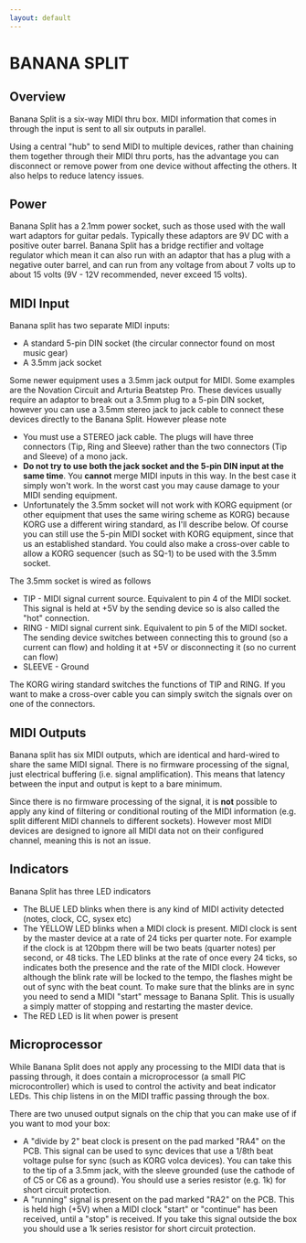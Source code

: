 ```yaml
---
layout: default
---
```

# BANANA SPLIT

## Overview

Banana Split is a six-way MIDI thru box. MIDI information that comes in through the input is sent to all six outputs in parallel. 

Using a central "hub" to send MIDI to multiple devices, rather than chaining them together through their MIDI thru ports, has the advantage you can disconnect or remove power from one device without affecting the others. It also helps to reduce latency issues.

## Power

Banana Split has a 2.1mm power socket, such as those used with the wall wart adaptors for guitar pedals. Typically these adaptors are 9V DC with a positive outer barrel. Banana Split has a bridge rectifier and voltage regulator which mean it can also run with an adaptor that has a plug with a negative outer barrel, and can run from any voltage from about 7 volts up to about 15 volts (9V - 12V recommended, never exceed 15 volts).

## MIDI Input

Banana split has two separate MIDI inputs:

- A standard 5-pin DIN socket (the circular connector found on most music gear)
- A 3.5mm jack socket

Some newer equipment uses a 3.5mm jack output for MIDI. Some examples are the Novation Circuit and Arturia Beatstep Pro. These devices usually require an adaptor to break out a 3.5mm plug to a 5-pin DIN socket, however you can use a 3.5mm stereo jack to jack cable to connect these devices directly to the Banana Split. However please note

- You must use a STEREO jack cable. The plugs will have three connectors (Tip, Ring and Sleeve) rather than the two connectors (Tip and Sleeve) of a mono jack.
- **Do not try to use both the jack socket and the 5-pin DIN input at the same time**. You **cannot** merge MIDI inputs in this way. In the best case it simply won't work. In the worst cast you may cause damage to your MIDI sending equipment.
- Unfortunately the 3.5mm socket will not work with KORG equipment (or other equipment that uses the same wiring scheme as KORG) because KORG use a different wiring standard, as I'll describe below. Of course you can still use the 5-pin MIDI socket with KORG equipment, since that us an established standard. You could also make a cross-over cable to allow a KORG sequencer (such as SQ-1) to be used with the 3.5mm socket.

The 3.5mm socket is wired as follows

- TIP - MIDI signal current source. Equivalent to pin 4 of the MIDI socket. This signal is held at +5V by the sending device so is also called the "hot" connection.
- RING - MIDI signal current sink. Equivalent to pin 5 of the MIDI socket. The sending device switches between connecting this to ground (so a current can flow) and holding it at +5V or disconnecting it (so no current can flow)
- SLEEVE - Ground

The KORG wiring standard switches the functions of TIP and RING. If you want to make a cross-over cable you can simply switch the signals over on one of the connectors.

## MIDI Outputs

Banana split has six MIDI outputs, which are identical and hard-wired to share the same MIDI signal. There is no firmware processing of the signal, just electrical buffering (i.e. signal amplification). This means that latency between the input and output is kept to a bare minimum.

Since there is no firmware processing of the signal, it is **not** possible to apply any kind of filtering or conditional routing of the MIDI information (e.g. split different MIDI channels to different sockets). However most MIDI devices are designed to ignore all MIDI data not on their configured channel, meaning this is not an issue.

## Indicators

Banana Split has three LED indicators

- The BLUE LED blinks when there is any kind of MIDI activity detected (notes, clock, CC, sysex etc)
- The YELLOW LED blinks when a MIDI clock is present. MIDI clock is sent by the master device at a rate of 24 ticks per quarter note. For example if the clock is at 120bpm there will be two beats (quarter notes) per second, or 48 ticks. The LED blinks at the rate of once every 24 ticks, so indicates both the presence and the rate of the MIDI clock. However although the blink rate will be locked to the tempo, the flashes might be out of sync with the beat count. To make sure that the blinks are in sync you need to send a MIDI "start" message to Banana Split. This is usually a simply matter of stopping and restarting the master device.
- The RED LED is lit when power is present

## Microprocessor

While Banana Split does not apply any processing to the MIDI data that is passing through, it does contain a microprocessor (a small PIC microcontroller) which is used to control the activity and beat indicator LEDs. This chip listens in on the MIDI traffic passing through the box.

There are two unused output signals on the chip that you can make use of if you want to mod your box:

- A "divide by 2" beat clock is present on the pad marked "RA4" on the PCB. This signal can be used to sync devices that use a 1/8th beat voltage pulse for sync (such as KORG volca devices). You can take this to the tip of a 3.5mm jack, with the sleeve grounded (use the cathode of of C5 or C6 as a ground). You should use a series resistor (e.g. 1k) for short circuit protection.
- A "running" signal is present on the pad marked "RA2" on the PCB. This is held high (+5V) when a MIDI clock "start" or "continue" has been received, until a "stop" is received. If you take this signal outside the box you should use a 1k series resistor for short circuit protection.
